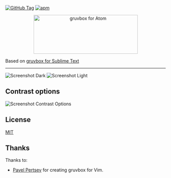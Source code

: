 [![GitHub Tag](https://img.shields.io/github/tag/Briles/gruvbox-complete-syntax.svg?style=flat-square)](https://github.com/Briles/gruvbox/tags)
[![apm](https://img.shields.io/apm/dm/gruvbox-complete-syntax.svg?style=flat-square)](https://atom.io/themes/gruvbox-complete-syntax)

<p align="center"><img src="https://cdn.rawgit.com/Briles/gruvbox-complete-syntax/master/assets/banner-image.svg" alt="gruvbox for Atom" width="327px" height="122px"></p>

Based on [gruvbox for Sublime Text](https://github.com/Briles/gruvbox)

--------------------------------------------------------------------------------

![Screenshot Dark](http://i.imgur.com/F7ZCXQy.png)
![Screenshot Light](http://i.imgur.com/I9pnfBP.png)

Contrast options
----------------

![Screenshot Contrast Options](http://i.imgur.com/haBkSb3.png)

License
-------

[MIT](https://en.wikipedia.org/wiki/MIT_License)

Thanks
------

Thanks to:

* [Pavel Pertsev](https://github.com/morhetz) for creating gruvbox for Vim.
